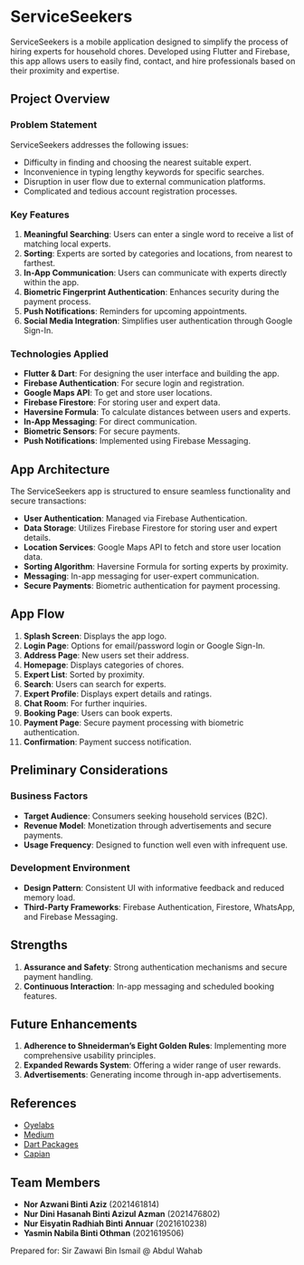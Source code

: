 # ServiceSeekers

ServiceSeekers is a mobile application designed to simplify the process of hiring experts for household chores. Developed using Flutter and Firebase, this app allows users to easily find, contact, and hire professionals based on their proximity and expertise.

## Project Overview

### Problem Statement
ServiceSeekers addresses the following issues:
- Difficulty in finding and choosing the nearest suitable expert.
- Inconvenience in typing lengthy keywords for specific searches.
- Disruption in user flow due to external communication platforms.
- Complicated and tedious account registration processes.

### Key Features
1. **Meaningful Searching**: Users can enter a single word to receive a list of matching local experts.
2. **Sorting**: Experts are sorted by categories and locations, from nearest to farthest.
3. **In-App Communication**: Users can communicate with experts directly within the app.
4. **Biometric Fingerprint Authentication**: Enhances security during the payment process.
5. **Push Notifications**: Reminders for upcoming appointments.
6. **Social Media Integration**: Simplifies user authentication through Google Sign-In.

### Technologies Applied
- **Flutter & Dart**: For designing the user interface and building the app.
- **Firebase Authentication**: For secure login and registration.
- **Google Maps API**: To get and store user locations.
- **Firebase Firestore**: For storing user and expert data.
- **Haversine Formula**: To calculate distances between users and experts.
- **In-App Messaging**: For direct communication.
- **Biometric Sensors**: For secure payments.
- **Push Notifications**: Implemented using Firebase Messaging.

## App Architecture

The ServiceSeekers app is structured to ensure seamless functionality and secure transactions:
- **User Authentication**: Managed via Firebase Authentication.
- **Data Storage**: Utilizes Firebase Firestore for storing user and expert details.
- **Location Services**: Google Maps API to fetch and store user location data.
- **Sorting Algorithm**: Haversine Formula for sorting experts by proximity.
- **Messaging**: In-app messaging for user-expert communication.
- **Secure Payments**: Biometric authentication for payment processing.

  

## App Flow

1. **Splash Screen**: Displays the app logo.
2. **Login Page**: Options for email/password login or Google Sign-In.
3. **Address Page**: New users set their address.
4. **Homepage**: Displays categories of chores.
5. **Expert List**: Sorted by proximity.
6. **Search**: Users can search for experts.
7. **Expert Profile**: Displays expert details and ratings.
8. **Chat Room**: For further inquiries.
9. **Booking Page**: Users can book experts.
10. **Payment Page**: Secure payment processing with biometric authentication.
11. **Confirmation**: Payment success notification.

## Preliminary Considerations

### Business Factors
- **Target Audience**: Consumers seeking household services (B2C).
- **Revenue Model**: Monetization through advertisements and secure payments.
- **Usage Frequency**: Designed to function well even with infrequent use.

### Development Environment
- **Design Pattern**: Consistent UI with informative feedback and reduced memory load.
- **Third-Party Frameworks**: Firebase Authentication, Firestore, WhatsApp, and Firebase Messaging.

## Strengths

1. **Assurance and Safety**: Strong authentication mechanisms and secure payment handling.
2. **Continuous Interaction**: In-app messaging and scheduled booking features.

## Future Enhancements

1. **Adherence to Shneiderman’s Eight Golden Rules**: Implementing more comprehensive usability principles.
2. **Expanded Rewards System**: Offering a wider range of user rewards.
3. **Advertisements**: Generating income through in-app advertisements.

## References

- [Oyelabs](https://oyelabs.com/on-demand-home-services-app-development/)
- [Medium](https://bootcamp.uxdesign.cc/gestalt-principles-how-to-apply-them-to-a-mobile-app-design-f36dbaeb5372)
- [Dart Packages](https://pub.dev/packages/google_maps_flutter)
- [Capian](https://capian.co/shneiderman-eight-golden-rules-interface-design)

## Team Members

- **Nor Azwani Binti Aziz** (2021461814)
- **Nur Dini Hasanah Binti Azizul Azman** (2021476802)
- **Nur Eisyatin Radhiah Binti Annuar** (2021610238)
- **Yasmin Nabila Binti Othman** (2021619506)

Prepared for: Sir Zawawi Bin Ismail @ Abdul Wahab
